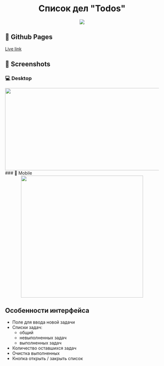 <h1 align="center">Список дел "Todos"</h1>

<p align="center">
    <a href="https://skillicons.dev">
        <img src="https://skillicons.dev/icons?i=html,sass,vite,react,ts,jest" />
    </a>
</p>

## 🔗 Github Pages

[Live link](https://alpha3625.github.io/todos/)

## 📸 Screenshots

### 💻 Desktop
<div align="center">
    <img width="600px" height="270px" src="https://github.com/user-attachments/assets/79eeb07e-d366-4fe4-83dd-65d5599a720d"/>
</div>
### 📱 Mobile
<div align="center">
    <img height="400px" src="https://github.com/user-attachments/assets/4da5cdb3-34a7-44a2-bc95-918b7bb0d4a3"/>
</div>

## Особенности интерфейса
- Поле для ввода новой задачи
- Списки задач:
  - общий
  - невыполненных задач
  - выполненных задач
- Количество оставшихся задач
- Очистка выполненных
- Кнопка открыть / закрыть список
